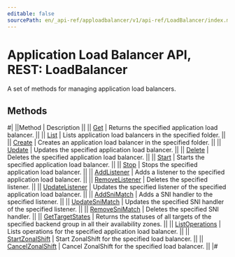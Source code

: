 ```yaml
---
editable: false
sourcePath: en/_api-ref/apploadbalancer/v1/api-ref/LoadBalancer/index.md
---
```


# Application Load Balancer API, REST: LoadBalancer

A set of methods for managing application load balancers.

## Methods

#|
||Method | Description ||
|| [Get](get.md) | Returns the specified application load balancer. ||
|| [List](list.md) | Lists application load balancers in the specified folder. ||
|| [Create](create.md) | Creates an application load balancer in the specified folder. ||
|| [Update](update.md) | Updates the specified application load balancer. ||
|| [Delete](delete.md) | Deletes the specified application load balancer. ||
|| [Start](start.md) | Starts the specified application load balancer. ||
|| [Stop](stop.md) | Stops the specified application load balancer. ||
|| [AddListener](addListener.md) | Adds a listener to the specified application load balancer. ||
|| [RemoveListener](removeListener.md) | Deletes the specified listener. ||
|| [UpdateListener](updateListener.md) | Updates the specified listener of the specified application load balancer. ||
|| [AddSniMatch](addSniMatch.md) | Adds a SNI handler to the specified listener. ||
|| [UpdateSniMatch](updateSniMatch.md) | Updates the specified SNI handler of the specified listener. ||
|| [RemoveSniMatch](removeSniMatch.md) | Deletes the specified SNI handler. ||
|| [GetTargetStates](getTargetStates.md) | Returns the statuses of all targets of the specified backend group in all their availability zones. ||
|| [ListOperations](listOperations.md) | Lists operations for the specified application load balancer. ||
|| [StartZonalShift](startZonalShift.md) | Start ZonalShift for the specified load balancer. ||
|| [CancelZonalShift](cancelZonalShift.md) | Cancel ZonalShift for the specified load balancer. ||
|#